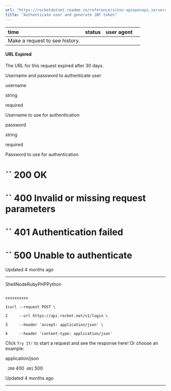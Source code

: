 ```yaml
---
url: "https://rocketdotnet.readme.io/reference/sites-apiopenapi_servercontrollersauthentication_controllerlogin_post"
title: "Authenticate user and generate JWT token"
---
```


| time | status | user agent |  |
| :-- | :-- | :-- | :-- |
| Make a request to see history. |

#### URL Expired

The URL for this request expired after 30 days.

Username and password to authenticate user

username

string

required

Username to use for authentication

password

string

required

Password to use for authentication

# `` 200      OK

# `` 400      Invalid or missing request parameters

# `` 401      Authentication failed

# `` 500      Unable to authenticate

Updated 4 months ago

* * *

ShellNodeRubyPHPPython

```

xxxxxxxxxx

1curl --request POST \

2     --url https://api.rocket.net/v1/login \

3     --header 'accept: application/json' \

4     --header 'content-type: application/json'

```

Click `Try It!` to start a request and see the response here! Or choose an example:

application/json

`` 200`` 400`` 401`` 500

Updated 4 months ago

* * *